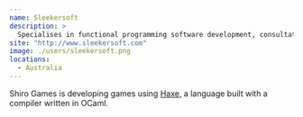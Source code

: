 ```yaml
---
name: Sleekersoft
description: > 
  Specialises in functional programming software development, consultation, and training.
site: "http://www.sleekersoft.com"
image: ./users/sleekersoft.png
locations: 
  - Australia
---
```


Shiro Games is developing games using [Haxe](http://haxe.org/), a language built with a compiler written in OCaml.